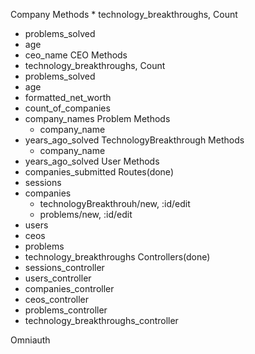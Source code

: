Company
  Methods
	* technology_breakthroughs, Count
  * problems_solved
  * age
  * ceo_name
CEO
	Methods
  * technology_breakthroughs, Count
  * problems_solved
  * age
  * formatted_net_worth
  * count_of_companies
  * company_names
Problem
  Methods
	* company_name
  * years_ago_solved
TechnologyBreakthrough
  Methods
	* company_name
  * years_ago_solved
User
  Methods
  * companies_submitted
Routes(done)
  * sessions
  * companies
    * technologyBreakthrouh/new, :id/edit
    * problems/new, :id/edit
  * users
  * ceos
  * problems
  * technology_breakthroughs
Controllers(done)
  * sessions_controller
  * users_controller
  * companies_controller
  * ceos_controller
  * problems_controller
  * technology_breakthroughs_controller

Omniauth
